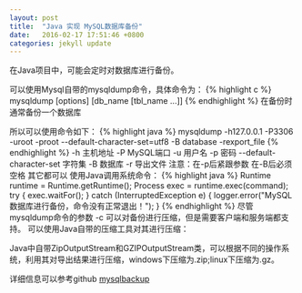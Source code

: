 ```yaml
---
layout: post
title:  "Java 实现 MySQL数据库备份"
date:   2016-02-17 17:51:46 +0800
categories: jekyll update
---
```

在Java项目中，可能会定时对数据库进行备份。

可以使用Mysql自带的mysqldump命令，具体命令为：
{% highlight c %}
mysqldump [options] [db_name [tbl_name ...]]
{% endhighlight %}
在备份时通常备份一个数据库

所以可以使用命令如下：
{% highlight java %}
mysqldump -h127.0.0.1 -P3306 -uroot -proot --default-character-set=utf8 -B database -rexport_file
{% endhighlight %}
-h                       主机地址
-P                       MySQL端口
-u                       用户名
-p                       密码
--default-character-set  字符集
-B                       数据库
-r                       导出文件
注意：在-p后紧跟参数 在-B后必须空格 其它都可以
使用Java调用系统命令：
{% highlight java %}
Runtime runtime = Runtime.getRuntime();
Process exec = runtime.exec(command);
try {
	exec.waitFor();
} catch (InterruptedException e) {
	logger.error("MySQL数据库进行备份，命令没有正常退出！");
}
{% endhighlight %}
尽管mysqldump命令的参数 -c 可以对备份进行压缩，但是需要客户端和服务端都支持。
可以使用Java自带的压缩工具对其进行压缩：

Java中自带ZipOutputStream和GZIPOutputStream类，可以根据不同的操作系统，利用其对导出结果进行压缩，windows下压缩为.zip;linux下压缩为.gz。

详细信息可以参考github [mysqlbackup][mysqlbackup]

[mysqlbackup]: https://github.com/jlqian/mysqlbakup

